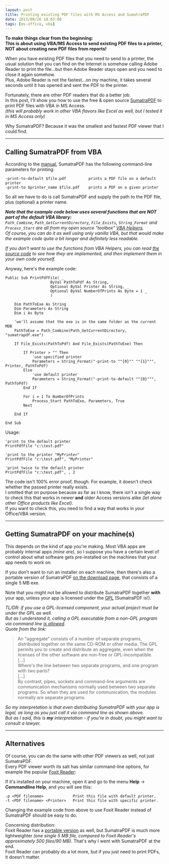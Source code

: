 ```yaml
---
layout: post
title: Printing existing PDF files with MS Access and SumatraPDF
date: 2013/09/26 18:03:00
tags: [ms-office, vba]
---
```


**To make things clear from the beginning:  
This is about using VBA/MS Access to send existing PDF files to a printer, NOT about creating new PDF files from reports!**

When you have existing PDF files that you need to send to a printer, the usual solution that you can find on the Internet is somehow calling Adobe Reader to print the file...but then Adobe Reader stays open and you need to close it again somehow.  
Plus, Adobe Reader is not the fastest...on my machine, it takes several seconds until it has opened and sent the PDF to the printer.

Fortunately, there are other PDF readers that do a better job.  
In this post, I'll show you how to use the free & open source [SumatraPDF](http://blog.kowalczyk.info/software/sumatrapdf/) to print PDF files with VBA in MS Access.  
*(this will probably work in other VBA flavors like Excel as well, but I tested it in MS Access only)*

Why SumatraPDF? Because it was the smallest and fastest PDF viewer that I could find.

---

## Calling SumatraPDF from VBA

According to the [manual](http://blog.kowalczyk.info/software/sumatrapdf/manual.html), SumatraPDF has the following command-line parameters for printing:
	
	-print-to-default $file.pdf	         prints a PDF file on a default printer
	-print-to $printer_name $file.pdf	 prints a PDF on a given printer

So all we have to do is call SumatraPDF and supply the path to the PDF file, plus (optional) a printer name.

***Note that the example code below uses several functions that are *NOT* part of the default VBA library:***  
*`Path_Combine`, `Path_GetCurrentDirectory`, `File_Exists`, `String_Format` and `Process_Start` are all from my open source "toolbox" [VBA Helpers](/vba-helpers/).  
Of course, you can do it as well using only vanilla VBA, but that would make the example code quite a bit longer and definitely less readable.*

*If you don't want to use the functions from VBA Helpers, you can read [the source code](https://bitbucket.org/christianspecht/vba-helpers/src/tip/vba-helpers.bas?at=default) to see how they are implemented, and then implement them in your own code yourself.*

Anyway, here's the example code:

	Public Sub PrintPdfFile( _
	                    ByVal PathToPdf As String, _
	                    Optional ByVal Printer As String, _
	                    Optional ByVal NumberOfPrints As Byte = 1 _
	                    )
	    
	    Dim PathToExe As String
	    Dim Parameters As String
	    Dim i As Byte
	    
	    'we'll assume that the exe is in the same folder as the current MDB
	    PathToExe = Path_Combine(Path_GetCurrentDirectory, "sumatrapdf.exe")
	    
	    If File_Exists(PathToPdf) And File_Exists(PathToExe) Then
	    
	        If Printer > "" Then
	            'use specified printer
	            Parameters = String_Format("-print-to ""{0}"" ""{1}""", Printer, PathToPdf)
	        Else
	            'use default printer
	            Parameters = String_Format("-print-to-default ""{0}""", PathToPdf)
	        End If
	        
	        For i = 1 To NumberOfPrints
	            Process_Start PathToExe, Parameters, True
	        Next
	    
	    End If
	    
	End Sub


Usage:

	'print to the default printer
	PrintPdfFile "c:\test.pdf"
	
	'print to the printer "MyPrinter"
	PrintPdfFile "c:\test.pdf", "MyPrinter"
	
	'print twice to the default printer
	PrintPdfFile "c:\test.pdf", , 2


The code isn't 100% error proof, though. For example, it doesn't check whether the passed printer really exists.  
I omitted that on purpose because as far as I know, there isn't a single way to check this that works in newer **and** older Access versions alike *(let alone other Office products like Excel)*.  
If you want to check this, you need to find a way that works in *your* Office/VBA version.

---

## Getting SumatraPDF on your machine(s)

This depends on the kind of app you're making. Most VBA apps are probably internal apps *(mine are)*, so I suppose you have a certain level of control about what software gets pre-installed on the machines that your app needs to work on.

If you don't want to run an installer on each machine, then there's also a portable version of SumatraPDF [on the download page](http://blog.kowalczyk.info/software/sumatrapdf/download-free-pdf-viewer.html), that consists of a single 5 MB exe.

Note that you might not be allowed to distribute SumatraPDF together **with** your app, unless your app is licensed under the [GPL](http://www.gnu.org/licenses/gpl-3.0.en.html) (SumatraPDF is!).

*TL/DR: if you use a GPL-licensed component, your actual project must be under the GPL as well.  
But as I understand it, calling a GPL executable from a non-GPL program via command line [is allowed](https://www.gnu.org/licenses/gpl-faq.html#MereAggregation).  
Quote from the link:*

> An “aggregate” consists of a number of separate programs, distributed together on the same CD-ROM or other media. The GPL permits you to create and distribute an aggregate, even when the licenses of the other software are non-free or GPL-incompatible.  
> [...]  
> Where's the line between two separate programs, and one program with two parts?  
> [...]  
> By contrast, pipes, sockets and command-line arguments are communication mechanisms normally used between two separate programs. So when they are used for communication, the modules normally are separate programs.

*So my interpretation is that even distributing SumatraPDF with your app is legal, as long as you just call it via command line as shown above.  
But as I said, this is **my** interpretation - if you're in doubt, you might want to consult a lawyer.*

---

## Alternatives

Of course, you can do the same with other PDF viewers as well, not just SumatraPDF.  
Every PDF viewer worth its salt has similar command-line options, for example the popular [Foxit Reader](http://en.wikipedia.org/wiki/Foxit_Reader):

If it's installed on your machine, open it and go to the menu **Help** &rarr; **Commandline Help**, and you will see this:

	-p <PDF filename>		      Print this file with default printer.  
	-t <PDF filename> <Printer>	  Print this file with specific printer.

Changing the example code from above to use Foxit Reader instead of SumatraPDF should be easy to do.

Concerning distribution:  
Foxit Reader has a [portable version](http://portableapps.com/apps/office/foxit_reader_portable) as well, but SumatraPDF is much more lightweighter *(one single 5 MB file, compared to Foxit Reader's approximately 500 files/90 MB)*. That's why I went with SumatraPDF at the end.  
Foxit Reader can probably do a lot more, but if you just need to print PDFs, it doesn't matter.